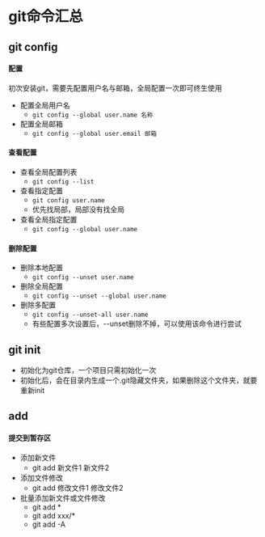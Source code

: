 # git命令汇总

## git config

#### 配置
初次安装git，需要先配置用户名与邮箱，全局配置一次即可终生使用
- 配置全局用户名
    + `git config --global user.name 名称`
- 配置全局邮箱
    + `git config --global user.email 邮箱`

#### 查看配置
- 查看全局配置列表
    + `git config --list`
- 查看指定配置
    + `git config user.name`
    + 优先找局部，局部没有找全局
- 查看全局指定配置
    + `git config --global user.name`

#### 删除配置
- 删除本地配置
    + `git config --unset user.name`
- 删除全局配置
    + `git config --unset --global user.name`
- 删除多配置
    + `git config --unset-all user.name`
    + 有些配置多次设置后，--unset删除不掉，可以使用该命令进行尝试

## git init
- 初始化为git仓库，一个项目只需初始化一次
- 初始化后，会在目录内生成一个.git隐藏文件夹，如果删除这个文件夹，就要重新init

## add

####  提交到暂存区
- 添加新文件
    + git add 新文件1 新文件2
- 添加文件修改
    + git add 修改文件1 修改文件2
- 批量添加新文件或文件修改
    + git add *
    + git add xxx/*
    + git add -A

##